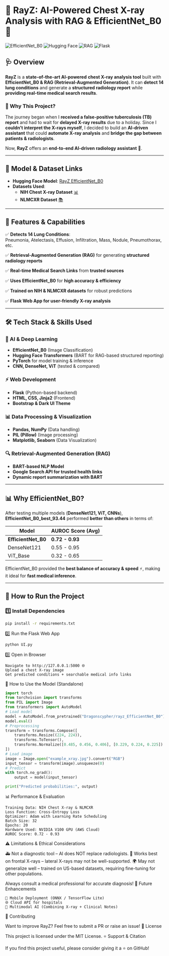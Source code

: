# 🌟 RayZ: AI-Powered Chest X-ray Analysis with RAG & EfficientNet_B0 🚀

![EfficientNet_B0](https://img.shields.io/badge/model-EfficientNet_B0-blue) ![Hugging Face](https://img.shields.io/badge/huggingface-model-orange) ![RAG](https://img.shields.io/badge/technology-RAG-green) ![Flask](https://img.shields.io/badge/backend-Flask-red)

## 🩺 Overview

**RayZ** is a **state-of-the-art AI-powered** **chest X-ray analysis tool** built with **EfficientNet_B0 & RAG (Retrieval-Augmented Generation)**. It can **detect 14 lung conditions** and generate a **structured radiology report** while **providing real-time medical search results**.

### 🧩 Why This Project?

The journey began when I **received a false-positive tuberculosis (TB) report** and had to wait for **delayed X-ray results** due to a holiday. Since I **couldn’t interpret the X-rays myself**, I decided to build an **AI-driven assistant** that could **automate X-ray analysis** and **bridge the gap between patients & radiologists**.

Now, **RayZ** offers an **end-to-end AI-driven radiology assistant** 🏥.

---

## 🔗 Model & Dataset Links

- **Hugging Face Model**: [RayZ EfficientNet_B0](https://huggingface.co/Dragonscypher/rayz_EfficientNet_B0)
- **Datasets Used**:
  - **NIH Chest X-ray Dataset** [📊](https://www.kaggle.com/datasets/nih-chest-xrays/data)
  - **NLMCXR Dataset** [📚](https://huggingface.co/datasets/Fakhraddin/NLMCXR)

---

## 🚀 Features & Capabilities

✅ **Detects 14 Lung Conditions**:  
Pneumonia, Atelectasis, Effusion, Infiltration, Mass, Nodule, Pneumothorax, etc.

✅ **Retrieval-Augmented Generation (RAG)** for generating **structured radiology reports**  

✅ **Real-time Medical Search Links** from **trusted sources**  

✅ **Uses EfficientNet_B0** for **high accuracy & efficiency**  

✅ **Trained on NIH & NLMCXR datasets** for robust predictions  

✅ **Flask Web App for user-friendly X-ray analysis**  

---

## 🛠️ Tech Stack & Skills Used

### **🤖 AI & Deep Learning**
- **EfficientNet_B0** (Image Classification)
- **Hugging Face Transformers** (BART for RAG-based structured reporting)
- **PyTorch** for model training & inference
- **CNN, DenseNet, ViT** (tested & compared)

### **⚡ Web Development**
- **Flask** (Python-based backend)
- **HTML, CSS, Jinja2** (Frontend)
- **Bootstrap & Dark UI Theme**

### **📊 Data Processing & Visualization**
- **Pandas, NumPy** (Data handling)
- **PIL (Pillow)** (Image processing)
- **Matplotlib, Seaborn** (Data Visualization)

### **🔍 Retrieval-Augmented Generation (RAG)**
- **BART-based NLP Model**
- **Google Search API for trusted health links**
- **Dynamic report summarization with BART**

---

## 📊 Why EfficientNet_B0?

After testing multiple models (**DenseNet121, ViT, CNNs**), **EfficientNet_B0_best_93.44** performed **better than others** in terms of:

| Model              | AUROC Score (Avg) |
|--------------------|------------------|
| **EfficientNet_B0** | **0.72 - 0.93** |
| DenseNet121       | 0.55 - 0.95      |
| ViT_Base          | 0.32 - 0.65      |

EfficientNet_B0 provided the **best balance of accuracy & speed** ⚡, making it ideal for **fast medical inference**.

---

## 🚀 How to Run the Project

### **1️⃣ Install Dependencies**
```bash
pip install -r requirements.txt
```
2️⃣ Run the Flask Web App
```bash
python UI.py
```
3️⃣ Open in Browser

    Navigate to http://127.0.0.1:5000 🌐
    Upload a chest X-ray image
    Get predicted conditions + searchable medical info links

📖 How to Use the Model (Standalone)
```python
import torch
from torchvision import transforms
from PIL import Image
from transformers import AutoModel
# Load model
model = AutoModel.from_pretrained("Dragonscypher/rayz_EfficientNet_B0")
model.eval()
# Preprocessing
transform = transforms.Compose([
    transforms.Resize((224, 224)),
    transforms.ToTensor(),
    transforms.Normalize([0.485, 0.456, 0.406], [0.229, 0.224, 0.225])
])
# Load image
image = Image.open("example_xray.jpg").convert("RGB")
input_tensor = transform(image).unsqueeze(0)
# Predict
with torch.no_grad():
    output = model(input_tensor)

print("Predicted probabilities:", output)
```
📊 Performance & Evaluation

    Training Data: NIH Chest X-ray & NLMCXR
    Loss Function: Cross-Entropy Loss
    Optimizer: Adam with Learning Rate Scheduling
    Batch Size: 32
    Epochs: 20
    Hardware Used: NVIDIA V100 GPU (AWS Cloud)
    AUROC Score: 0.72 - 0.93

⚠️ Limitations & Ethical Considerations

🚑 Not a diagnostic tool – AI does NOT replace radiologists.
🏥 Works best on frontal X-rays – lateral X-rays may not be well-supported.
🌍 May not generalize well – trained on US-based datasets, requiring fine-tuning for other populations.

Always consult a medical professional for accurate diagnosis!
📌 Future Enhancements

    📱 Mobile Deployment (ONNX / TensorFlow Lite)
    🌐 Cloud API for hospitals
    🧠 Multimodal AI (Combining X-ray + Clinical Notes)

🤝 Contributing

Want to improve RayZ? Feel free to submit a PR or raise an issue!
📜 License

This project is licensed under the MIT License.
⭐ Support & Citation

If you find this project useful, please consider giving it a ⭐ on GitHub!

